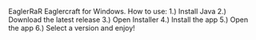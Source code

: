 EaglerRaR
Eaglercraft for Windows.
How to use:
1.) Install Java
2.) Download the latest release
3.) Open Installer
4.) Install the app
5.) Open the app
6.) Select a version and enjoy!
